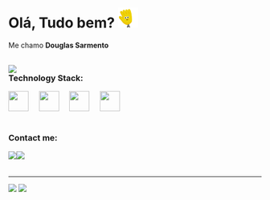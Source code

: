 # <b> Olá, Tudo bem? </b>  <img src="https://github.com/Eudouglas/Eudouglas/blob/main/assets/hand.gif" width="40"/>
Me chamo <b>Douglas Sarmento</b> 
<br><br>

<img   width="550px" align="left" src="https://github.com/Eudouglas/Eudouglas/blob/main/assets/doug.gif"></img>

### Technology Stack:
<img margin="50" src="https://cdn.jsdelivr.net/gh/devicons/devicon@latest/icons/javascript/javascript-original.svg" width="40" height="40"/>⠀⠀<img src="https://cdn.jsdelivr.net/gh/devicons/devicon@latest/icons/html5/html5-original.svg" width="40" height="40"/>⠀⠀<img src="https://cdn.jsdelivr.net/gh/devicons/devicon@latest/icons/css3/css3-original.svg" width="40" height="40"/>⠀⠀<img src="https://cdn.jsdelivr.net/gh/devicons/devicon@latest/icons/git/git-original.svg" width="40" height="40"/>
<br><br>

### Contact me:
<div>
 <a href="https://eudouglas.github.io/dougfolio/#home" alt="Doug-Portfolio" target="_blank"><img   src="https://img.shields.io/badge/Portfolio-6225E6?style=for-the-badge&logo=windows%20terminal&logoColor=white" target="_blank"></a><a href="mailto:devdoug.it@gmail.com" alt="Doug-Gmail" target="_blank"><img src="https://img.shields.io/badge/Gmail-D14836?style=for-the-badge&logo=gmail&logoColor=white" target="_blank"></a>
</div>
<br>

---

<div>
<a href="https://github.com/ingnasc"></a>
<img loading="lazy" height="180em" src="https://github-readme-stats.vercel.app/api?username=Eudouglas&show_icons=true&theme=tokyonight"/>
<img loading="lazy" height="180em" src="https://github-readme-stats.vercel.app/api/top-langs/?username=Eudouglas&layout=compact&langs_count=7&theme=tokyonight"/>
</div>
